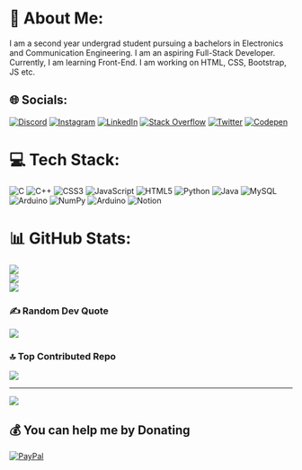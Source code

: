 # 💫 About Me:
I am a second year undergrad student pursuing a bachelors in Electronics and Communication Engineering. I am an aspiring Full-Stack Developer. Currently, I am learning Front-End. I am working on HTML, CSS, Bootstrap, JS etc.


## 🌐 Socials:
[![Discord](https://img.shields.io/badge/Discord-%237289DA.svg?logo=discord&logoColor=white)](https://discord.gg/HumbleFool#2673) [![Instagram](https://img.shields.io/badge/Instagram-%23E4405F.svg?logo=Instagram&logoColor=white)](https://instagram.com/abhjt_srkr) [![LinkedIn](https://img.shields.io/badge/LinkedIn-%230077B5.svg?logo=linkedin&logoColor=white)](https://linkedin.com/in/abhjt-srkr) [![Stack Overflow](https://img.shields.io/badge/-Stackoverflow-FE7A16?logo=stack-overflow&logoColor=white)](https://stackoverflow.com/users/19062143) [![Twitter](https://img.shields.io/badge/Twitter-%231DA1F2.svg?logo=Twitter&logoColor=white)](https://twitter.com/Abhijeet_ftw) [![Codepen](https://img.shields.io/badge/Codepen-000000?style=for-the-badge&logo=codepen&logoColor=white)](https://codepen.io/abhijeet-sarkar-01) 

# 💻 Tech Stack:
![C](https://img.shields.io/badge/c-%2300599C.svg?style=for-the-badge&logo=c&logoColor=white) ![C++](https://img.shields.io/badge/c++-%2300599C.svg?style=for-the-badge&logo=c%2B%2B&logoColor=white) ![CSS3](https://img.shields.io/badge/css3-%231572B6.svg?style=for-the-badge&logo=css3&logoColor=white) ![JavaScript](https://img.shields.io/badge/javascript-%23323330.svg?style=for-the-badge&logo=javascript&logoColor=%23F7DF1E) ![HTML5](https://img.shields.io/badge/html5-%23E34F26.svg?style=for-the-badge&logo=html5&logoColor=white) ![Python](https://img.shields.io/badge/python-3670A0?style=for-the-badge&logo=python&logoColor=ffdd54) ![Java](https://img.shields.io/badge/java-%23ED8B00.svg?style=for-the-badge&logo=java&logoColor=white) ![MySQL](https://img.shields.io/badge/mysql-%2300f.svg?style=for-the-badge&logo=mysql&logoColor=white) ![Arduino](https://img.shields.io/badge/-Arduino-00979D?style=for-the-badge&logo=Arduino&logoColor=white) ![NumPy](https://img.shields.io/badge/numpy-%23013243.svg?style=for-the-badge&logo=numpy&logoColor=white) ![Arduino](https://img.shields.io/badge/-Arduino-00979D?style=for-the-badge&logo=Arduino&logoColor=white) ![Notion](https://img.shields.io/badge/Notion-%23000000.svg?style=for-the-badge&logo=notion&logoColor=white)
# 📊 GitHub Stats:
![](https://github-readme-stats.vercel.app/api?username=abhijeet-sarkar-01&theme=react&hide_border=false&include_all_commits=true&count_private=false)<br/>
![](https://github-readme-streak-stats.herokuapp.com/?user=abhijeet-sarkar-01&theme=react&hide_border=false)<br/>
![](https://github-readme-stats.vercel.app/api/top-langs/?username=abhijeet-sarkar-01&theme=react&hide_border=false&include_all_commits=true&count_private=false&layout=compact)

### ✍️ Random Dev Quote
![](https://quotes-github-readme.vercel.app/api?type=horizontal&theme=dark)

### 🔝 Top Contributed Repo
![](https://github-contributor-stats.vercel.app/api?username=abhijeet-sarkar-01&limit=5&theme=nord&combine_all_yearly_contributions=true)

---
[![](https://visitcount.itsvg.in/api?id=abhijeet-sarkar-01&icon=0&color=1)](https://visitcount.itsvg.in)

  ## 💰 You can help me by Donating
  [![PayPal](https://img.shields.io/badge/PayPal-00457C?style=for-the-badge&logo=paypal&logoColor=white)](https://paypal.me/abhijeetS01) 

  
<!-- Proudly created with GPRM ( https://gprm.itsvg.in ) -->

  
<!-- Proudly created with GPRM ( https://gprm.itsvg.in ) -->                                          

<!---
abhijeet-sarkar-01/abhijeet-sarkar-01 is a ✨ special ✨ repository because its `README.md` (this file) appears on your GitHub profile.
You can click the Preview link to take a look at your changes.
--->
